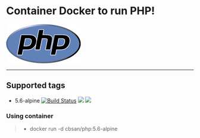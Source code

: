 Container Docker to run PHP!
===================

![PHP Logo](https://raw.githubusercontent.com/docker-library/docs/01c12653951b2fe592c1f93a13b4e289ada0e3a1/php/logo.png)

----------


Supported tags
-------------

 - 5.6-alpine [![Build Status](https://travis-ci.org/cbsan/docker-php.svg?branch=php5.6-alpine)](https://travis-ci.org/cbsan/docker-php) [![](https://images.microbadger.com/badges/image/cbsan/php:5.6-alpine.svg)](https://microbadger.com/images/cbsan/php:5.6-alpine) [![](https://images.microbadger.com/badges/version/cbsan/php:5.6-alpine.svg)](https://microbadger.com/images/cbsan/php:5.6-alpine)

### Using container

> - docker run -d cbsan/php:5.6-alpine
